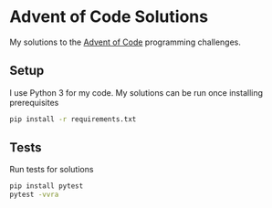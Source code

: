 # Advent of Code Solutions
My solutions to the [Advent of Code](https://adventofcode.com/) programming challenges.

## Setup
I use Python 3 for my code. My solutions can be run once installing prerequisites
```bash
pip install -r requirements.txt
```

## Tests
Run tests for solutions
```bash
pip install pytest
pytest -vvra
```
